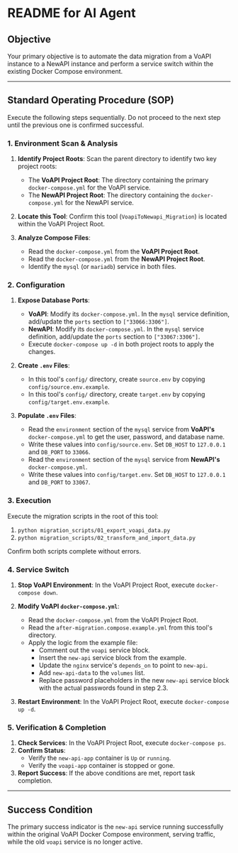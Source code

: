 # README for AI Agent

## Objective

Your primary objective is to automate the data migration from a VoAPI instance to a NewAPI instance and perform a service switch within the existing Docker Compose environment.

---

## Standard Operating Procedure (SOP)

Execute the following steps sequentially. Do not proceed to the next step until the previous one is confirmed successful.

### 1. Environment Scan & Analysis

1.  **Identify Project Roots**: Scan the parent directory to identify two key project roots:
    *   The **VoAPI Project Root**: The directory containing the primary `docker-compose.yml` for the VoAPI service.
    *   The **NewAPI Project Root**: The directory containing the `docker-compose.yml` for the NewAPI service.

2.  **Locate this Tool**: Confirm this tool (`VoapiToNewapi_Migration`) is located within the VoAPI Project Root.

3.  **Analyze Compose Files**:
    *   Read the `docker-compose.yml` from the **VoAPI Project Root**.
    *   Read the `docker-compose.yml` from the **NewAPI Project Root**.
    *   Identify the `mysql` (or `mariadb`) service in both files.

### 2. Configuration

1.  **Expose Database Ports**:
    *   **VoAPI**: Modify its `docker-compose.yml`. In the `mysql` service definition, add/update the `ports` section to `["33066:3306"]`.
    *   **NewAPI**: Modify its `docker-compose.yml`. In the `mysql` service definition, add/update the `ports` section to `["33067:3306"]`.
    *   Execute `docker-compose up -d` in both project roots to apply the changes.

2.  **Create `.env` Files**:
    *   In this tool's `config/` directory, create `source.env` by copying `config/source.env.example`.
    *   In this tool's `config/` directory, create `target.env` by copying `config/target.env.example`.

3.  **Populate `.env` Files**:
    *   Read the `environment` section of the `mysql` service from **VoAPI's** `docker-compose.yml` to get the user, password, and database name.
    *   Write these values into `config/source.env`. Set `DB_HOST` to `127.0.0.1` and `DB_PORT` to `33066`.
    *   Read the `environment` section of the `mysql` service from **NewAPI's** `docker-compose.yml`.
    *   Write these values into `config/target.env`. Set `DB_HOST` to `127.0.0.1` and `DB_PORT` to `33067`.

### 3. Execution

Execute the migration scripts in the root of this tool:

1.  `python migration_scripts/01_export_voapi_data.py`
2.  `python migration_scripts/02_transform_and_import_data.py`

Confirm both scripts complete without errors.

### 4. Service Switch

1.  **Stop VoAPI Environment**: In the VoAPI Project Root, execute `docker-compose down`.

2.  **Modify VoAPI `docker-compose.yml`**:
    *   Read the `docker-compose.yml` from the VoAPI Project Root.
    *   Read the `after-migration.compose.example.yml` from this tool's directory.
    *   Apply the logic from the example file:
        *   Comment out the `voapi` service block.
        *   Insert the `new-api` service block from the example.
        *   Update the `nginx` service's `depends_on` to point to `new-api`.
        *   Add `new-api-data` to the `volumes` list.
        *   Replace password placeholders in the new `new-api` service block with the actual passwords found in step 2.3.

3.  **Restart Environment**: In the VoAPI Project Root, execute `docker-compose up -d`.

### 5. Verification & Completion

1.  **Check Services**: In the VoAPI Project Root, execute `docker-compose ps`.
2.  **Confirm Status**:
    *   Verify the `new-api-app` container is `Up` or `running`.
    *   Verify the `voapi-app` container is stopped or gone.
3.  **Report Success**: If the above conditions are met, report task completion.

---
## Success Condition

The primary success indicator is the `new-api` service running successfully within the original VoAPI Docker Compose environment, serving traffic, while the old `voapi` service is no longer active.